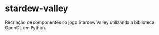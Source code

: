 # stardew-valley
Recriação de componentes do jogo Stardew Valley utilizando a biblioteca OpenGL em Python.
